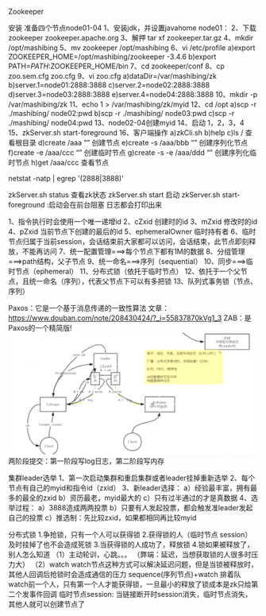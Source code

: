 Zookeeper

安装
准备四个节点node01-04
1、安装jdk，并设置javahome
node01：
2、下载zookeeper zookeeper.apache.org
3、解押 tar xf zookeeper.tar.gz
4、mkdir /opt/mashibing
5、mv zookeeper /opt/mashibing
6、vi /etc/profile
a)export ZOOKEEPER_HOME=/opt/mashibing/zookeeper -3.4.6
b)export PATH=$PATH:$ZOOKEEPER_HOME/bin
7、cd zookeeper/conf
8、cp zoo.sem.cfg zoo.cfg
9、vi zoo.cfg
a)dataDir=/var/mashibing/zk
b)server.1=node01:2888:3888
c)server.2=node02:2888:3888
d)server.3=node03:2888:3888
e)server.4=node04:2888:3888
10、mkdir -p /var/mashibing/zk
11、echo 1 > /var/mashibing/zk/myid
12、cd /opt
a)scp -r ./mashibing/ node02:pwd
b)scp -r ./mashibing/ node03:pwd
c)scp -r ./mashibing/ node04:pwd
13、node02-04创建myid
14、启动 1，2，3，4
15、zkServer.sh start-foreground
16、客户端操作
a)zkCli.sh
b)help
c)ls / 查看根目录
d)create /aaa “” 创建节点
e)create -s /aaa/bbb “” 创建序列化节点
f)create -e /aaa/ccc “” 创建临时节点
g)create -s -e /aaa/ddd “” 创建序列化临时节点
h)get /aaa/ccc 查看节点

netstat -natp | egrep  '(2888|3888)'


zkServer.sh status  查看zk状态
zkServer.sh start   启动
zkServer.sh start-foreground :启动会在前台阻塞 日志都会打印出来


1、指令执行时会使用一个唯一递增id
2、cZxid 创建时的id
3、mZxid 修改时的id
4、pZxid 当前节点下创建的最后的id
5、ephemeralOwner 临时持有者
6、临时节点归属于当前session，会话结束前大家都可以访问，会话结束，此节点即刻释放，不能再访问
7、统一配置管理===>每个节点下都有1M的数据
8、分组管理===>path结构，父子节点
9、统一命名===>序列（sequential）
10、同步===>临时节点（ephemeral）
11、分布式锁（依托于临时节点）
12、依托于一个父节点，且统一命名（序列），代表父节点下可以有多把锁
13、队列式事务锁（节点、序列）

Paxos：它是一个基于消息传递的一致性算法
文章：https://www.douban.com/note/208430424/?_i=55837870kVg1_3
ZAB：是Paxos的一个精简版!
![](流程.png)
两阶段提交：第一阶段写log日志，第二阶段写内存

集群leader选举
1、第一次启动集群和重启集群或者leader挂掉重新选举
2、每个节点有自己的myid和指令id（zxid）
3、新leader选择：
a）经验最丰富，拥有最多的最全的zxid
b）资历最老，myid最大的
c）只有过半通过的才是真数据
4、选举过程：
a）3888造成两两投票
b）只要有人发起投票，都会触发准leader发起自己的投票
c）推选制：先比较zxid，如果都相同再比较myid


分布式锁
1.争抢锁，只有一个人可以获得锁
2.获得锁的人（临时节点 session）及时挂掉了也不会造成死锁
3.当获得锁的人成功了，释放锁
4.锁如果被释放了，别人怎么知道
  （1）主动轮训，心跳。。。  （弊端：延迟，当想获取锁的人很多时压力大）
  （2）watch    watch节点这种方式可以解决延迟问题，但是当锁被释放时，其他人回调后抢锁时会造成通信的压力
      sequence(序列节点)+watch  排着队watch前一个人，只有第一个人才能获得锁，一旦最小的释放了锁成本是zk只给第二个发事件回调
临时节点session: 当链接断开时session消失，临时节点消失， 其他人就可以创建节点了








